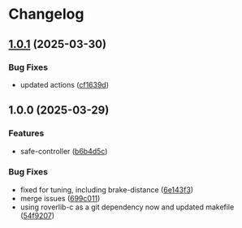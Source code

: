 # Changelog

## [1.0.1](https://github.com/VU-ASE/safe-controller/compare/v1.0.0...v1.0.1) (2025-03-30)


### Bug Fixes

* updated actions ([cf1639d](https://github.com/VU-ASE/safe-controller/commit/cf1639d1c97f05e1d3b2c4bc3dce6b2e346b2701))

## 1.0.0 (2025-03-29)


### Features

* safe-controller ([b6b4d5c](https://github.com/VU-ASE/safe-controller/commit/b6b4d5c9caad597d8ad22fc368aa1c645dece196))


### Bug Fixes

* fixed for tuning, including brake-distance ([6e143f3](https://github.com/VU-ASE/safe-controller/commit/6e143f30a46153736a16ba7de86c0bfa7f3e18f9))
* merge issues ([699c011](https://github.com/VU-ASE/safe-controller/commit/699c0115cdb660b0852bd9daccf821416d18c29f))
* using roverlib-c as a git dependency now and updated makefile ([54f9207](https://github.com/VU-ASE/safe-controller/commit/54f920724d090cad181ef153ab31aaf804f81191))
